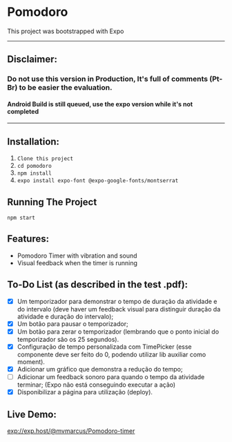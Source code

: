 # Pomodoro

This project was bootstrapped with Expo

---

## Disclaimer:
### Do not use this version in Production, It's full of comments (Pt-Br) to be easier the evaluation.
#### Android Build is still queued, use the expo version while it's not completed

---

## Installation:
1. `Clone this project`
2. `cd pomodoro`
3. `npm install`
4. `expo install expo-font @expo-google-fonts/montserrat`

## Running The Project
`npm start`

## Features:
- Pomodoro Timer with vibration and sound
- Visual feedback when the timer is running

## To-Do List (as described in the test .pdf):
- [x] Um temporizador para demonstrar o tempo de duração da atividade e do
intervalo (deve haver um feedback visual para distinguir duração da atividade
e duração do intervalo);
- [x] Um botão para pausar o temporizador;
- [x] Um botão para zerar o temporizador (lembrando que o ponto inicial do
temporizador são os 25 segundos).
- [x] Configuração de tempo personalizada com TimePicker (esse componente
deve ser feito do 0, podendo utilizar lib auxiliar como moment).
- [x] Adicionar um gráfico que demonstra a redução do tempo;
- [ ] Adicionar um feedback sonoro para quando o tempo da atividade terminar; (Expo não está conseguindo executar a ação)
- [x] Disponibilizar a página para utilização (deploy).

## Live Demo:
[exp://exp.host/@mvmarcus/Pomodoro-timer](https://expo.io/@mvmarcus/Pomodoro-timer)
